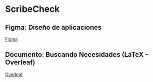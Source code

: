 # ScribeCheck

## Figma: Diseño de aplicaciones
[Figma](https://www.figma.com/files/project/204034877/Team-project?fuid=1050531570285661236)

## Documento: Buscando Necesidades (LaTeX - Overleaf)
[Overleaf](https://www.overleaf.com/read/jkggrzqzkrzp#812582)
